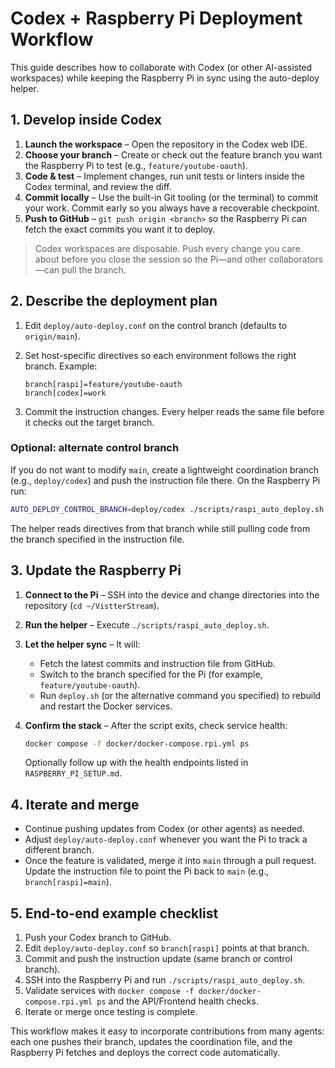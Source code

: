 # Codex + Raspberry Pi Deployment Workflow

This guide describes how to collaborate with Codex (or other AI-assisted
workspaces) while keeping the Raspberry Pi in sync using the auto-deploy helper.

## 1. Develop inside Codex

1. **Launch the workspace** – Open the repository in the Codex web IDE.
2. **Choose your branch** – Create or check out the feature branch you want the
   Raspberry Pi to test (e.g., `feature/youtube-oauth`).
3. **Code & test** – Implement changes, run unit tests or linters inside the
   Codex terminal, and review the diff.
4. **Commit locally** – Use the built-in Git tooling (or the terminal) to commit
   your work. Commit early so you always have a recoverable checkpoint.
5. **Push to GitHub** – `git push origin <branch>` so the Raspberry Pi can fetch
   the exact commits you want it to deploy.

> Codex workspaces are disposable. Push every change you care about before you
> close the session so the Pi—and other collaborators—can pull the branch.

## 2. Describe the deployment plan

1. Edit `deploy/auto-deploy.conf` on the control branch (defaults to
   `origin/main`).
2. Set host-specific directives so each environment follows the right branch.
   Example:

   ```
   branch[raspi]=feature/youtube-oauth
   branch[codex]=work
   ```

3. Commit the instruction changes. Every helper reads the same file before it
   checks out the target branch.

### Optional: alternate control branch

If you do not want to modify `main`, create a lightweight coordination branch
(e.g., `deploy/codex`) and push the instruction file there. On the Raspberry Pi
run:

```bash
AUTO_DEPLOY_CONTROL_BRANCH=deploy/codex ./scripts/raspi_auto_deploy.sh
```

The helper reads directives from that branch while still pulling code from the
branch specified in the instruction file.

## 3. Update the Raspberry Pi

1. **Connect to the Pi** – SSH into the device and change directories into the
   repository (`cd ~/VistterStream`).
2. **Run the helper** – Execute `./scripts/raspi_auto_deploy.sh`.
3. **Let the helper sync** – It will:
   - Fetch the latest commits and instruction file from GitHub.
   - Switch to the branch specified for the Pi (for example,
     `feature/youtube-oauth`).
   - Run `deploy.sh` (or the alternative command you specified) to rebuild and
     restart the Docker services.
4. **Confirm the stack** – After the script exits, check service health:

   ```bash
   docker compose -f docker/docker-compose.rpi.yml ps
   ```

   Optionally follow up with the health endpoints listed in
   `RASPBERRY_PI_SETUP.md`.

## 4. Iterate and merge

- Continue pushing updates from Codex (or other agents) as needed.
- Adjust `deploy/auto-deploy.conf` whenever you want the Pi to track a different
  branch.
- Once the feature is validated, merge it into `main` through a pull request.
  Update the instruction file to point the Pi back to `main` (e.g.,
  `branch[raspi]=main`).

## 5. End-to-end example checklist

1. Push your Codex branch to GitHub.
2. Edit `deploy/auto-deploy.conf` so `branch[raspi]` points at that branch.
3. Commit and push the instruction update (same branch or control branch).
4. SSH into the Raspberry Pi and run `./scripts/raspi_auto_deploy.sh`.
5. Validate services with `docker compose -f docker/docker-compose.rpi.yml ps`
   and the API/Frontend health checks.
6. Iterate or merge once testing is complete.

This workflow makes it easy to incorporate contributions from many agents: each
one pushes their branch, updates the coordination file, and the Raspberry Pi
fetches and deploys the correct code automatically.
